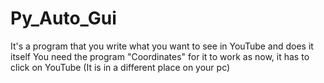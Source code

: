 # Py_Auto_Gui
It's a program that you write what you want to see in YouTube and does it itself
You need the program "Coordinates" for it to work as now, it has to click on YouTube (It is in a different place on your pc) 
